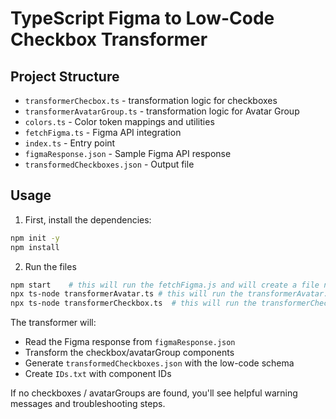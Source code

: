 # TypeScript Figma to Low-Code Checkbox Transformer


## Project Structure

- `transformerChecbox.ts` - transformation logic for checkboxes
- `transformerAvatarGroup.ts` - transformation logic for Avatar Group
- `colors.ts` - Color token mappings and utilities
- `fetchFigma.ts` - Figma API integration
- `index.ts` - Entry point
- `figmaResponse.json` - Sample Figma API response
- `transformedCheckboxes.json` - Output file

## Usage

1. First, install the dependencies:
```bash
npm init -y
npm install
```

2. Run the files
```bash
npm start    # this will run the fetchFigma.js and will create a file named figmaResponse.json and a file ID.txt
npx ts-node transformerAvatar.ts # this will run the transformerAvatar.ts and will create transformedAvatarGroups.json
npx ts-node transformerCheckbox.ts  # this will run the transformerCheckbox.ts and will create transformedCheckbox.json
```

The transformer will:
- Read the Figma response from `figmaResponse.json`
- Transform the checkbox/avatarGroup components
- Generate `transformedCheckboxes.json` with the low-code schema
- Create `IDs.txt` with component IDs

If no checkboxes / avatarGroups are found, you'll see helpful warning messages and troubleshooting steps.




